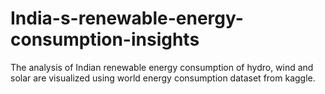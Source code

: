 # India-s-renewable-energy-consumption-insights
The analysis of Indian renewable energy consumption of hydro, wind and solar are visualized using world energy consumption dataset from kaggle.
